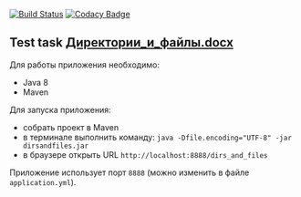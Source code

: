 [![Build Status](https://travis-ci.org/pro100boy/dirsandfiles.svg?branch=master)](https://travis-ci.org/pro100boy/dirsandfiles)
[![Codacy Badge](https://api.codacy.com/project/badge/Grade/20cb2efebf8244c4a730e6319e83c75d)](https://www.codacy.com/app/gpg/dirsandfiles?utm_source=github.com&amp;utm_medium=referral&amp;utm_content=pro100boy/dirsandfiles&amp;utm_campaign=Badge_Grade)
## Test task [Директории_и_файлы.docx](https://github.com/pro100boy/dirsandfiles/blob/master/%D0%94%D0%B8%D1%80%D0%B5%D0%BA%D1%82%D0%BE%D1%80%D0%B8%D0%B8_%D0%B8_%D1%84%D0%B0%D0%B9%D0%BB%D1%8B.docx) ##
Для работы приложения необходимо:
  * Java 8
  * Maven

Для запуска приложения:
  * собрать проект в Maven
  * в терминале выполнить команду: `java -Dfile.encoding="UTF-8" -jar dirsandfiles.jar`
  * в браузере открыть URL `http://localhost:8888/dirs_and_files`

Приложение использует порт `8888` (можно изменить в файле `application.yml`).
